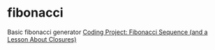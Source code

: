 # fibonacci
Basic fibonacci generator
[Coding Project: Fibonacci Sequence (and a Lesson About Closures)](http://sdlambert.github.io/2015/05/26/coding-project-fibonacci-sequence-and-a-lesson-about-closures/)
